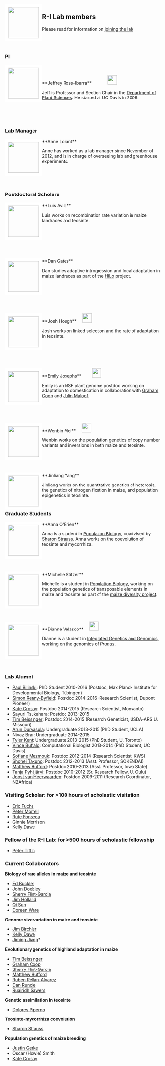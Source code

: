 


<div style="float: left">
<a href="http://www.rilab.org/images/nov2014.jpg">
	<img src="http://www.rilab.org/images/nov2014.jpg" style="border:10px solid white"; width=100px>
	</a>
</div>

## R-I Lab members
Please read for information on [joining the lab](http://www.rilab.org/prosp.html)

<br><br>

### PI

<div style="float: left">
<img src="https://static.wixstatic.com/media/fe9228_5f5f3dd96bd74c6f8998e95b7e64a4de.jpg/v1/fill/w_342,h_406,al_c,q_80,usm_0.66_1.00_0.01/fe9228_5f5f3dd96bd74c6f8998e95b7e64a4de.jpg" style="border:10px solid white"; width=100px>
</div>
<br><br>**Jeffrey Ross-Ibarra** <a href="https://github.com/rossibarra/CV"><img src="http://www.rilab.org/images/txt.png" style="width: 15px;"></a> <a href="https://twitter.com/jrossibarra"><img src="http://www.rilab.org/images/Twitter_logo_blue.png" style="width: 15px;"></a><a href="http://github.com/rossibarra"><img src="http://www.rilab.org/images/GitHub-Mark-32px.png" style="width:15px;"></a><a href="http://scholar.google.com/citations?user=5SzRq1oAAAAJ"><img src="http://www.rilab.org/images/scholar.png" style="width: 30px;"></a>

Jeff is Professor and Section Chair in the [Department of Plant Sciences](http://www.plantsciences.ucdavis.edu/plantsciences/). He started at UC Davis in 2009.

<br><br><br>

### Lab Manager

<div style="float: left">
<img src="http://www.rilab.org/images/lorant.png" style="border:10px solid white"; width=100px>
</div>
**Anne Lorant**

Anne has worked as a lab manager since November of 2012, and is in charge of overseeing lab and greenhouse experiments.

<br><br><br>

### Postdoctoral Scholars

<div style="float: left">  
</a><img src="http://www.rilab.org/images/avila_2.jpg" style="border:10px solid white"; width=100px>
</div>
**Luis Avila**
<a href="https://twitter.com/LuisAvilaDev"><img src="http://www.rilab.org/images/Twitter_logo_blue.png" style="width: 15px;"></a>

Luis works on recombination rate variation in maize landraces and teosinte.  

<br><br><br><br><br>
<div style="float: left">
<img src="http://www.colorado.edu/smithlab/sites/default/files/styles/small/public/people/Dan_webpic_0.jpg?itok=In6TaPb_" style="border:10px solid white"; width=100px>
</div>
**Dan Gates** <a href="https://twitter.com/dangates_j"><img src="http://www.rilab.org/images/Twitter_logo_blue.png" style="width: 15px;"></a><a href="https://danjgates.wordpress.com"><img src="http://www.rilab.org/images/Home_icon_black.png" style="width: 15px;"></a><a href="https://github.com/danjgates"><img src="http://www.rilab.org/images/GitHub-Mark-32px.png" style="width:15px;"></a>

Dan studies adaptive introgression and local adaptation in maize landraces as part of the [HiLo](http://highlandadaptation.org) project.



<br><br><br><br><br>
<div style="float: left">
<img src="https://scholar.google.fr/citations?view_op=view_photo&user=FmClXYIAAAAJ&citpid=9" style="border:10px solid white"; width=100px>
</div>
**Josh Hough** <a href="https://twitter.com/joshhough415"><img src="http://www.rilab.org/images/Twitter_logo_blue.png" style="width: 15px;"></a><a href="https://scholar.google.fr/citations?user=FmClXYIAAAAJ&hl=en"><img src="http://www.rilab.org/images/scholar.png" style="width: 30px;"></a>

Josh works on linked selection and the rate of adaptation in teosinte.

<br><br><br><br>
<div style="float: left">
<img src="https://pbs.twimg.com/profile_images/547907754757586944/5RcNnq3U_400x400.jpeg" style="border:10px solid white"; width=100px>
</div>
**Emily Josephs** <a href="http://emjosephs.github.io"><img src="http://www.rilab.org/images/Home_icon_black.png" style="width: 15px;"><a href="https://twitter.com/emjosephs"><img src="http://www.rilab.org/images/Twitter_logo_blue.png" style="width: 15px;"></a><a href="https://scholar.google.com/citations?user=LeLjAToAAAAJ&hl=en"><img src="http://www.rilab.org/images/scholar.png" style="width: 30px;"></a><a href="http://github.com/emjosephs"><img src="http://www.rilab.org/images/GitHub-Mark-32px.png" style="width:15px;"></a>

Emily is an NSF plant genome postdoc working on adaptation to domestication in collaboration with [Graham Coop](http://gcbias.org) and [Julin Maloof](http://malooflab.openwetware.org).


<br><br><br>
<div style="float: left">
<img src="http://www.rilab.org/images/wenbin.JPG" style="border:10px solid white"; width=100px>
</div>
**Wenbin Mei** <a href="https://twitter.com/wbmei"><img src="http://www.rilab.org/images/Twitter_logo_blue.png" style="width: 15px;"></a><a href="https://scholar.google.com/citations?user=LR1KOxwAAAAJ&hl=en&oi=ao"><img src="http://www.rilab.org/images/scholar.png" style="width: 30px;"></a>

Wenbin works on the population genetics of copy number variants and inversions in both maize and teosinte.

<br><br><br>
<div style="float: left">
<img src="http://www.rilab.org/images/Yang_Jinliang.jpg" style="border:10px solid white"; width=100px>
</div>
**Jinliang Yang** <a href="https://twitter.com/JinliangYang"><img src="http://www.rilab.org/images/Twitter_logo_blue.png" style="width: 15px;"></a><a href="http://yangjl.com/"><img src="http://www.rilab.org/images/Home_icon_black.png" style="width: 15px;"></a><a href="http://yangjl.me/vitae/"><img src="http://www.rilab.org/images/txt.png" style="width: 15px;"></a><a href="http://github.com/yangjl"><img src="http://www.rilab.org/images/GitHub-Mark-32px.png" style="width:15px;"></a>

Jinliang works on the quantitative genetics of heterosis, the genetics of nitrogen fixation in maize, and population epigenetics in teosinte.
<br><br>

### Graduate Students


<div style="float: left">
<img src="http://www.rilab.org/images/obrien.jpg" style="border:10px solid white"; width=100px>
</div>
**Anna O'Brien**

Anna is a student in [Population Biology](http://www-eve.ucdavis.edu/eve/pbg/), coadvised by [Sharon Strauss](http://sharonstrauss.wordpress.com). Anna works on the coevolution of teosinte and mycorrhiza.

<br><br><br>
<div style="float: left">
<img src="http://www.rilab.org/images/stitzer.jpg" style="border:10px solid white"; width=100px>
</div>
**Michelle Stitzer** <a href="https://twitter.com/mcstitzer"><img src="http://www.rilab.org/images/Twitter_logo_blue.png" style="width: 15px;"></a>

Michelle is a student in [Population Biology](http://www-eve.ucdavis.edu/eve/pbg/), working on the population genetics of transposable elements in maize and teosinte as part of the [maize diversity project](http://www.panzea.org/#!michelle-stitzer/c121o).

<br><br><br>
<div style="float: left">
<img src="http://www.rilab.org/images/dvelasco.jpg" style="border:10px solid white"; width=100px>
</div>
**Dianne Velasco** <a href="https://twitter.com/napknscrib"><img src="http://www.rilab.org/images/Twitter_logo_blue.png" style="width: 15px;"></a><a href="http://scholar.google.com/citations?user=h2_YtiYAAAAJ&hl"><img src="http://www.rilab.org/images/scholar.png" style="width: 30px;"></a>

Dianne is a student in [Integrated Genetics and Genomics](http://biosci3.ucdavis.edu/GradGroups/GGG/Default.aspx), working on the genomics of *Prunus*.

<br><br><br>


### Lab Alumni

* [Paul Bilinski](https://scholar.google.com/citations?user=c03DwHkAAAAJ&hl=en): PhD Student 2010-2016 (Postdoc, Max Planck Institute for Developmental Biology, Tübingen)
* [Simon Renny-Byfield](https://scholar.google.com/citations?hl=en&user=uZTFIaAAAAAJ): Postdoc 2014-2016 (Research Scientist, Dupont Pioneer)
* [Kate Crosby](https://github.com/kate-crosby): Postdoc 2014-2015 (Research Scientist, Monsanto)
* Sayuri Tsukahara: Postdoc 2013-2015
* [Tim Beissinger](http://timbeissinger.github.io): Postdoc 2014-2015 (Research Geneticist, USDA-ARS U. Missouri)
* [Arun Durvasula](https://arundurvasula.wordpress.com): Undergraduate 2013-2015 (PhD Student, UCLA)
* Nivaz Brar: Undergraduate 2014-2015
* [Tyler Kent](https://github.com/tvkent): Undergraduate 2013-2015 (PhD Student, U. Toronto)
* [Vince Buffalo](http://www.vincebuffalo.com): Computational Biologist 2013-2014  (PhD Student, UC Davis)
* [Sofiane Mezmouk](http://www.linkedin.com/pub/sofiane-mezmouk/6b/a35/a34): Postdoc 2012-2014 (Research Scientist, KWS)
* [Shohei Takuno](https://sites.google.com/site/shoheitakuno/): Postdoc 2012-2013 (Asst. Professor, SOKENDAI)
* [Matthew Hufford](http://www.public.iastate.edu/~mhufford/HuffordLab/home.html): Postdoc 2010-2013 (Asst. Professor, Iowa State)
* [Tanja Pyhäjärvi](https://wiki.oulu.fi/pages/viewpage.action?pageId=13382392): Postdoc 2010-2012 (Sr. Research Fellow, U. Oulu)
* [Joost van Heerwaarden](http://www.wageningenur.nl/en/Persons/dr.ir.-J-Joost-van-Heerwaarden.htm): Postdoc 2009-2011 (Research Coordinator, N2Africa)


### Visiting Scholar: for >100 hours of scholastic visitation

* [Eric Fuchs](https://sites.google.com/site/ejfuchs/)
* [Peter Morrell](http://faculty.agronomy.cfans.umn.edu/pmorrell/)
* [Rute Fonseca](http://rutefonseca.wix.com/bioinformatics)
* [Ginnie Morrison](http://www.panzea.org/#!ginnie-morrison/c1lov)
* [Kelly Dawe](http://www.dawelab.org)


### Fellow of the R-I Lab: for >500 hours of scholastic fellowship

* [Peter Tiffin](http://www.cbs.umn.edu/lab/tiffin)

### Current Collaborators

**Biology of rare alleles in maize and teosinte**

* [Ed Buckler](http://www.maizegenetics.net)
* [John Doebley](http://teosinte.wisc.edu)
* [Sherry Flint-Garcia](http://web.missouri.edu/~flint-garcias/)
* [Jim Holland](http://www4.ncsu.edu/~jholland/homepage.htm)
* [Qi Sun](http://vivo.cornell.edu/display/individual24418)
* [Doreen Ware](http://warelab.org)

**Genome size variation in maize and teosinte**

* [Jim Birchler](http://ipg.missouri.edu/faculty/birchler.cfm)
* [Kelly Dawe](http://www.dawelab.org)
* [Jiming Jiang](http://genetics.wisc.edu/Jiang.htm)*

**Evolutionary genetics of highland adaptation in maize**

* [Tim Beissinger](http://timbeissinger.github.io)
* [Graham Coop](https://gcbias.org)
* [Sherry Flint-Garcia](http://web.missouri.edu/~flint-garcias/)
* [Matthew Hufford](http://www.public.iastate.edu/~mhufford/HuffordLab/home.html)
* [Ruben Rellan-Alvarez](http://www.rrlab.org)
* [Dan Runcie](http://runcielab.ucdavis.edu/)
* [Ruairidh Sawers](http://www.langebio.cinvestav.mx/?pag=165)

**Genetic assimilation in teosinte**

* [Dolores Piperno](http://www.stri.si.edu/english/scientific_staff/staff_scientist/scientist.php?id=26)

**Teosinte-mycorrhiza coevolution**

* [Sharon Strauss](http://sharonstrauss.wordpress.com)

**Population genetics of maize breeding**

* [Justin Gerke](http://www.linkedin.com/pub/justin-gerke/11/ab4/312)
* Oscar (Howie) Smith
* [Kate Crosby](https://github.com/kate-crosby)
